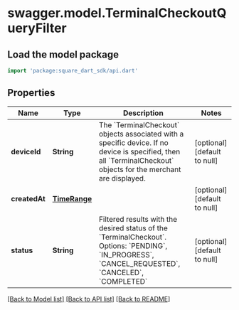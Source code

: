 # swagger.model.TerminalCheckoutQueryFilter

## Load the model package
```dart
import 'package:square_dart_sdk/api.dart'
```

## Properties
Name | Type | Description | Notes
------------ | ------------- | ------------- | -------------
**deviceId** | **String** | The &#x60;TerminalCheckout&#x60; objects associated with a specific device. If no device is specified, then all &#x60;TerminalCheckout&#x60; objects for the merchant are displayed. | [optional] [default to null]
**createdAt** | [**TimeRange**](TimeRange.md) |  | [optional] [default to null]
**status** | **String** | Filtered results with the desired status of the &#x60;TerminalCheckout&#x60;. Options: &#x60;PENDING&#x60;, &#x60;IN_PROGRESS&#x60;, &#x60;CANCEL_REQUESTED&#x60;, &#x60;CANCELED&#x60;, &#x60;COMPLETED&#x60; | [optional] [default to null]

[[Back to Model list]](../README.md#documentation-for-models) [[Back to API list]](../README.md#documentation-for-api-endpoints) [[Back to README]](../README.md)

